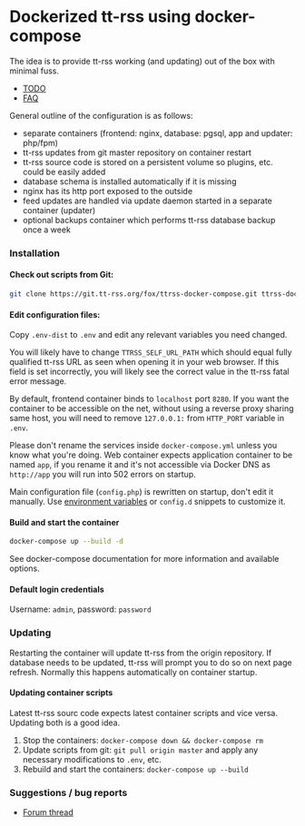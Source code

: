 # Dockerized tt-rss using docker-compose

The idea is to provide tt-rss working (and updating) out of the box with minimal fuss.

- [TODO](https://git.tt-rss.org/fox/ttrss-docker-compose/wiki/TODO)
- [FAQ](https://git.tt-rss.org/fox/ttrss-docker-compose/wiki#faq)

General outline of the configuration is as follows:

 - separate containers (frontend: nginx, database: pgsql, app and updater: php/fpm)
 - tt-rss updates from git master repository on container restart
 - tt-rss source code is stored on a persistent volume so plugins, etc. could be easily added
 - database schema is installed automatically if it is missing
 - nginx has its http port exposed to the outside
 - feed updates are handled via update daemon started in a separate container (updater)
 - optional backups container which performs tt-rss database backup once a week

### Installation

#### Check out scripts from Git:

```sh
git clone https://git.tt-rss.org/fox/ttrss-docker-compose.git ttrss-docker && cd ttrss-docker
```

#### Edit configuration files:

Copy ``.env-dist`` to ``.env`` and edit any relevant variables you need changed.

You will likely have to change ``TTRSS_SELF_URL_PATH`` which should equal fully qualified tt-rss
URL as seen when opening it in your web browser. If this field is set incorrectly, you will
likely see the correct value in the tt-rss fatal error message.

By default, frontend container binds to `localhost` port `8280`. If you want the container to be
accessible on the net, without using a reverse proxy sharing same host, you will need to
remove ``127.0.0.1:`` from ``HTTP_PORT`` variable in ``.env``.

Please don't rename the services inside `docker-compose.yml` unless you know what you're doing. Web container expects application container to be named `app`, if you rename it and it's not accessible via Docker DNS as `http://app` you will run into 502 errors on startup.

Main configuration file (`config.php`) is rewritten on startup, don't edit it manually. Use [environment variables](https://git.tt-rss.org/fox/ttrss-docker-compose/wiki#how-do-i-set-global-configuration-options) or `config.d` snippets to customize it.

#### Build and start the container

```sh
docker-compose up --build -d
```

See docker-compose documentation for more information and available options.

#### Default login credentials

Username: `admin`, password: `password`

### Updating

Restarting the container will update tt-rss from the origin repository. If database needs to be updated,
tt-rss will prompt you to do so on next page refresh. Normally this happens automatically on container startup.

#### Updating container scripts

Latest tt-rss sourc code expects latest container scripts and vice versa. Updating both is a good idea.

1. Stop the containers: ``docker-compose down && docker-compose rm``
2. Update scripts from git: ``git pull origin master`` and apply any necessary modifications to ``.env``, etc.
3. Rebuild and start the containers: ``docker-compose up --build``

### Suggestions / bug reports

- [Forum thread](https://community.tt-rss.org/t/docker-compose-tt-rss/2894)
